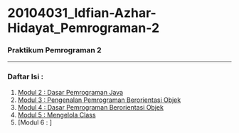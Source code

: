 # 20104031_Idfian-Azhar-Hidayat_Pemrograman-2

### Praktikum Pemrograman 2

<hr>

### Daftar Isi :
1. [Modul 2 : Dasar Pemrograman Java](https://github.com/iddfian/20104031_Idfian-Azhar-Hidayat_Pemrograman-2/tree/Modul2)
2. [Modul 3 : Pengenalan Pemrograman Berorientasi Objek](https://github.com/iddfian/20104031_Idfian-Azhar-Hidayat_Pemrograman-2/tree/Modul3)
3. [Modul 4 : Dasar Pemrograman Berorientasi Objek](https://github.com/iddfian/20104031_Idfian-Azhar-Hidayat_Pemrograman-2/tree/Modul4)
4. [Modul 5 : Mengelola Class](https://github.com/iddfian/20104031_Idfian-Azhar-Hidayat_Pemrograman-2/tree/Modul5)
5. [Modul 6 : ]
